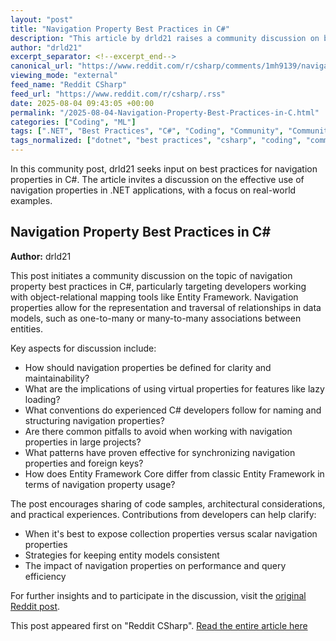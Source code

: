 ```yaml
---
layout: "post"
title: "Navigation Property Best Practices in C#"
description: "This article by drld21 raises a community discussion on best practices for using navigation properties in C# applications, particularly regarding Entity Framework and object-relational mapping. It invites input and experiences from developers on efficient, maintainable approaches to handling navigation properties."
author: "drld21"
excerpt_separator: <!--excerpt_end-->
canonical_url: "https://www.reddit.com/r/csharp/comments/1mh9139/navigation_property_best_practice/"
viewing_mode: "external"
feed_name: "Reddit CSharp"
feed_url: "https://www.reddit.com/r/csharp/.rss"
date: 2025-08-04 09:43:05 +00:00
permalink: "/2025-08-04-Navigation-Property-Best-Practices-in-C.html"
categories: ["Coding", "ML"]
tags: [".NET", "Best Practices", "C#", "Coding", "Community", "Community Discussion", "Data Modeling", "Database Relationships", "EF", "ML", "Navigation Property", "Object Relational Mapping", "ORM"]
tags_normalized: ["dotnet", "best practices", "csharp", "coding", "community", "community discussion", "data modeling", "database relationships", "ef", "ml", "navigation property", "object relational mapping", "orm"]
---
```


In this community post, drld21 seeks input on best practices for navigation properties in C#. The article invites a discussion on the effective use of navigation properties in .NET applications, with a focus on real-world examples.<!--excerpt_end-->

## Navigation Property Best Practices in C#

**Author:** drld21

This post initiates a community discussion on the topic of navigation property best practices in C#, particularly targeting developers working with object-relational mapping tools like Entity Framework. Navigation properties allow for the representation and traversal of relationships in data models, such as one-to-many or many-to-many associations between entities.

Key aspects for discussion include:

- How should navigation properties be defined for clarity and maintainability?
- What are the implications of using virtual properties for features like lazy loading?
- What conventions do experienced C# developers follow for naming and structuring navigation properties?
- Are there common pitfalls to avoid when working with navigation properties in large projects?
- What patterns have proven effective for synchronizing navigation properties and foreign keys?
- How does Entity Framework Core differ from classic Entity Framework in terms of navigation property usage?

The post encourages sharing of code samples, architectural considerations, and practical experiences. Contributions from developers can help clarify:

- When it's best to expose collection properties versus scalar navigation properties
- Strategies for keeping entity models consistent
- The impact of navigation properties on performance and query efficiency

For further insights and to participate in the discussion, visit the [original Reddit post](https://www.reddit.com/r/dotnet/comments/1mh90ik/navigation_property_best_practice/).

This post appeared first on "Reddit CSharp". [Read the entire article here](https://www.reddit.com/r/csharp/comments/1mh9139/navigation_property_best_practice/)
